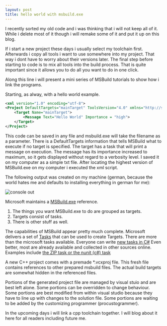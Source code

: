 ```yaml
---
layout: post
title: hello world with msbuild.exe
---
```


I recently sorted my old code and i was thinking that i will not keep all of it.  While i delete most of it though i will remake some of it and put it up on this blog.

If i start a new project these days i usually select my toolchain first.  Afterwards i copy all tools i want to use somewhere into my project.  That way i dont have to worry about their versions later.  The final step before starting to code is to mix all tools into the build process. That is quite important since it allows you to do all you want to do in one click.

Along this line i will present a mini series of MSBuild tutorials to show how i link the programs.

Starting, as alway, with a hello world example.

```xml
<xml version="1.0" encoding="utf-8">
<Project DefaultTargets="mainTarget" ToolsVersion="4.0" xmlns="http://schemas.microsoft.com/developer/msbuild/2003">
    <Target Name="mainTarget">
        <Message Text="Hello World" Importance = "high">
    </Target>
</Project>
```

This code can be saved in any file and msbuild.exe will take the filename as a parameter.  There is a DefaultTargets information that tells MSBuild what to execute if no target is specified. The target has a task that will print a message on execution. The message has its importance increased to maximum, so it gets displayed without regard to a verbosity level. I saved it on my computer as a simple txt file. After locating the highest version of MSBuild.exe on my computer i executed the xml script.

The following output was created on my machine
(german, because the world hates me and defaults to installing everything in german for me):

![console out]("/images/2013-3-4/MSBuild_HelloWorld_Output.png")

Microsoft maintains a [MSBuild.exe](http://msdn.microsoft.com/en-us/library/0k6kkbsd(v=vs.100).aspx) reference.

1. The things you want MSBuild.exe to do are grouped as targets.
2. Targets consist of tasks.
3. There is other stuff as well.

The capabilities of MSBuild appear pretty much complete.
Microsoft delivers a set of [Tasks](http://msdn.microsoft.com/en-us/library/7z253716(v=vs.100).aspx)
that can be used to create Targets.
There are more than the microsoft tasks available.
Everyone can write [new tasks in C#](http://lmgtfy.com/?q=How+to+create+custom+msbuild+task)
Even better, most are already available and collected in other sources online.
Examples include [the ZIP task or the nunit (c#) task](http://msbuildtasks.tigris.org/)

A new C++ project comes with a premade *.vcxproj file.
This fresh file contains references to other prepared msbuild files.
The actual build targets are somewhat hidden in the referenced files.

Portions of the generated project file are managed by visual stuio and are best left alone.
Some portions can be overridden to change behaviour.
Some portions are best modified from within visual studio because they have to line up with changes to the solution file.
Some portions are waiting to be added by the customizing programmer (procustogrammer).

In the upcoming days i will link a cpp toolchain together.
I will blog about it here for all readers including future me.
